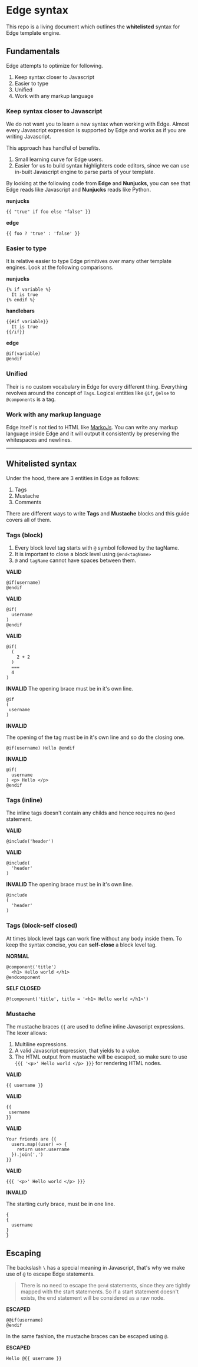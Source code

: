 # Edge syntax

This repo is a living document which outlines the **whitelisted** syntax for Edge template engine. 

## Fundamentals

Edge attempts to optimize for following.

1. Keep syntax closer to Javascript
2. Easier to type
3. Unified
4. Work with any markup language


### Keep syntax closer to Javascript
We do not want you to learn a new syntax when working with Edge. Almost every Javascript expression is supported by Edge and works as if you are writing Javascript.

This approach has handful of benefits.

1. Small learning curve for Edge users.
2. Easier for us to build syntax highlighters code editors, since we can use in-built Javascript engine to parse parts of your template.


By looking at the following code from **Edge** and **Nunjucks**, you can see that Edge reads like Javascript and **Nunjucks** reads like Python.

**nunjucks**

```
{{ "true" if foo else "false" }}
```

**edge**

```
{{ foo ? 'true' : 'false' }}
```


### Easier to type

It is relative easier to type Edge primitives over many other template engines. Look at the following comparisons.

**nunjucks**

```
{% if variable %}
  It is true
{% endif %}
```

**handlebars**

```
{{#if variable}}
  It is true
{{/if}}
```

**edge**

```
@if(variable)
@endif
```

### Unified

Their is no custom vocabulary in Edge for every different thing. Everything revolves around the concept of `Tags`. Logical entities like `@if`, `@else` to `@components` is a tag.

### Work with any markup language

Edge itself is not tied to HTML like [MarkoJs](https://markojs.com/). You can write any markup language inside Edge and it will output it consistently by preserving the whitespaces and newlines.


--- 

## Whitelisted syntax

Under the hood, there are 3 entities in Edge as follows:

1. Tags
2. Mustache
3. Comments

There are different ways to write **Tags** and **Mustache** blocks and this guide covers all of them.



### Tags (block)

1. Every block level tag starts with `@` symbol followed by the tagName.
2. It is important to close a block level using `@end<tagName>`
3. `@` and `tagName` cannot have spaces between them.

**VALID**

```
@if(username)
@endif
```

**VALID**

```
@if(
  username
)
@endif
```

**VALID**

```
@if(
  (
    2 + 2
  )
  ===
  4
)
```

**INVALID**
The opening brace must be in it's own line.

```
@if
(
 username
)
```

**INVALID**

The opening of the tag must be in it's own line and so do the closing one.

```
@if(username) Hello @endif
```

**INVALID**

```
@if(
  username
) <p> Hello </p>
@endif
```


### Tags (inline)
The inline tags doesn't contain any childs and hence requires no `@end` statement.

**VALID**

```
@include('header')
```

**VALID**

```
@include(
  'header'
)
```

**INVALID**
The opening brace must be in it's own line.

```
@include
(
  'header'
)
```


### Tags (block-self closed)

At times block level tags can work fine without any body inside them. To keep the syntax concise, you can **self-close** a block level tag.

**NORMAL**

```
@component('title')
  <h1> Hello world </h1>
@endcomponent
```

**SELF CLOSED**

```
@!component('title', title = '<h1> Hello world </h1>')
```


### Mustache
The mustache braces `{{` are used to define inline Javascript expressions. The lexer allows:

1. Multiline expressions.
2. A valid Javascript expression, that yields to a value.
3. The HTML output from mustache will be escaped, so make sure to use `{{{ '<p>' Hello world </p> }}}` for rendering HTML nodes.

**VALID**

```
{{ username }}
```

**VALID**

```
{{
 username
}}
```

**VALID**

```
Your friends are {{
  users.map((user) => {
    return user.username
  }).join(',')
}}
```

**VALID**

```
{{{ '<p>' Hello world </p> }}}
```

**INVALID**

The starting curly brace, must be in one line.

```
{
{
  username
}
}
```

## Escaping

The backslash `\` has a special meaning in Javascript, that's why we make use of `@` to escape Edge statements.

> There is no need to escape the `@end` statements, since they are tightly mapped with the start statements. So if a start statement doesn't exists, the end statement will be considered as a raw node.

**ESCAPED**

```
@@if(username)
@endif
```

In the same fashion, the mustache braces can be escaped using `@`.

**ESCAPED**

```
Hello @{{ username }}
```

